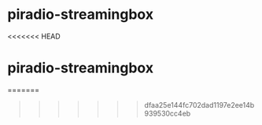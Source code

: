 # piradio-streamingbox
<<<<<<< HEAD
# piradio-streamingbox
=======
>>>>>>> dfaa25e144fc702dad1197e2ee14b939530cc4eb
